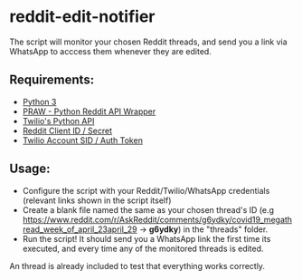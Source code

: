# reddit-edit-notifier

The script will monitor your chosen Reddit threads, and send you a link via WhatsApp to acccess them whenever they are edited.

## Requirements:
* [Python 3](https://www.python.org/])
* [PRAW - Python Reddit API Wrapper](https://praw.readthedocs.io/en/latest/)
* [Twilio's Python API](https://www.twilio.com/docs/libraries/python)
* [Reddit Client ID / Secret](https://github.com/reddit-archive/reddit/wiki/oauth2)
* [Twilio Account SID / Auth Token](https://www.twilio.com/console)

## Usage:
* Configure the script with your Reddit/Twilio/WhatsApp credentials (relevant links shown in the script itself)
* Create a blank file named the same as your chosen thread's ID (e.g https://www.reddit.com/r/AskReddit/comments/g6ydky/covid19_megathread_week_of_april_23april_29 -> **g6ydky**) in the "threads" folder.
* Run the script! It should send you a WhatsApp link the first time its executed, and every time any of the monitored threads is edited.


An thread is already included to test that everything works correctly.
